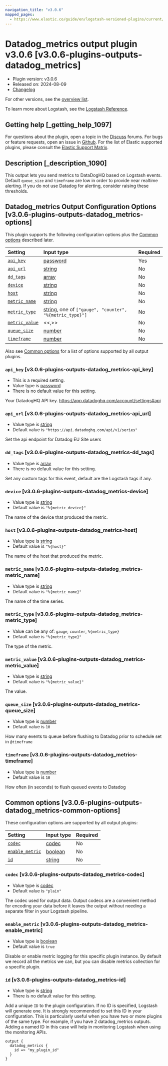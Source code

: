 ```yaml
---
navigation_title: "v3.0.6"
mapped_pages:
  - https://www.elastic.co/guide/en/logstash-versioned-plugins/current/v3.0.6-plugins-outputs-datadog_metrics.html
---
```


# Datadog_metrics output plugin v3.0.6 [v3.0.6-plugins-outputs-datadog_metrics]

* Plugin version: v3.0.6
* Released on: 2024-08-09
* [Changelog](https://github.com/logstash-plugins/logstash-output-datadog_metrics/blob/v3.0.6/CHANGELOG.md)

For other versions, see the [overview list](output-datadog_metrics-index.md).

To learn more about Logstash, see the [Logstash Reference](https://www.elastic.co/guide/en/logstash/current/index.html).

## Getting help [_getting_help_1097]

For questions about the plugin, open a topic in the [Discuss](http://discuss.elastic.co) forums. For bugs or feature requests, open an issue in [Github](https://github.com/logstash-plugins/logstash-output-datadog_metrics). For the list of Elastic supported plugins, please consult the [Elastic Support Matrix](https://www.elastic.co/support/matrix#matrix_logstash_plugins).

## Description [_description_1090]

This output lets you send metrics to DataDogHQ based on Logstash events. Default `queue_size` and `timeframe` are low in order to provide near realtime alerting. If you do not use Datadog for alerting, consider raising these thresholds.

## Datadog_metrics Output Configuration Options [v3.0.6-plugins-outputs-datadog_metrics-options]

This plugin supports the following configuration options plus the [Common options](v3-0-6-plugins-outputs-datadog_metrics.md#v3.0.6-plugins-outputs-datadog_metrics-common-options) described later.

| Setting | Input type | Required |
| :- | :- | :- |
| [`api_key`](v3-0-6-plugins-outputs-datadog_metrics.md#v3.0.6-plugins-outputs-datadog_metrics-api_key) | [password](/lsr/value-types.md#password) | Yes |
| [`api_url`](v3-0-6-plugins-outputs-datadog_metrics.md#v3.0.6-plugins-outputs-datadog_metrics-api_url) | [string](/lsr/value-types.md#string) | No |
| [`dd_tags`](v3-0-6-plugins-outputs-datadog_metrics.md#v3.0.6-plugins-outputs-datadog_metrics-dd_tags) | [array](/lsr/value-types.md#array) | No |
| [`device`](v3-0-6-plugins-outputs-datadog_metrics.md#v3.0.6-plugins-outputs-datadog_metrics-device) | [string](/lsr/value-types.md#string) | No |
| [`host`](v3-0-6-plugins-outputs-datadog_metrics.md#v3.0.6-plugins-outputs-datadog_metrics-host) | [string](/lsr/value-types.md#string) | No |
| [`metric_name`](v3-0-6-plugins-outputs-datadog_metrics.md#v3.0.6-plugins-outputs-datadog_metrics-metric_name) | [string](/lsr/value-types.md#string) | No |
| [`metric_type`](v3-0-6-plugins-outputs-datadog_metrics.md#v3.0.6-plugins-outputs-datadog_metrics-metric_type) | [string](/lsr/value-types.md#string), one of `["gauge", "counter", "%{metric_type}"]` | No |
| [`metric_value`](v3-0-6-plugins-outputs-datadog_metrics.md#v3.0.6-plugins-outputs-datadog_metrics-metric_value) | <<,>> | No |
| [`queue_size`](v3-0-6-plugins-outputs-datadog_metrics.md#v3.0.6-plugins-outputs-datadog_metrics-queue_size) | [number](/lsr/value-types.md#number) | No |
| [`timeframe`](v3-0-6-plugins-outputs-datadog_metrics.md#v3.0.6-plugins-outputs-datadog_metrics-timeframe) | [number](/lsr/value-types.md#number) | No |

Also see [Common options](v3-0-6-plugins-outputs-datadog_metrics.md#v3.0.6-plugins-outputs-datadog_metrics-common-options) for a list of options supported by all output plugins.

### `api_key` [v3.0.6-plugins-outputs-datadog_metrics-api_key]

* This is a required setting.
* Value type is [password](/lsr/value-types.md#password)
* There is no default value for this setting.

Your DatadogHQ API key. <https://app.datadoghq.com/account/settings#api>

### `api_url` [v3.0.6-plugins-outputs-datadog_metrics-api_url]

* Value type is [string](/lsr/value-types.md#string)
* Default value is `"https://api.datadoghq.com/api/v1/series"`

Set the api endpoint for Datadog EU Site users

### `dd_tags` [v3.0.6-plugins-outputs-datadog_metrics-dd_tags]

* Value type is [array](/lsr/value-types.md#array)
* There is no default value for this setting.

Set any custom tags for this event, default are the Logstash tags if any.

### `device` [v3.0.6-plugins-outputs-datadog_metrics-device]

* Value type is [string](/lsr/value-types.md#string)
* Default value is `"%{metric_device}"`

The name of the device that produced the metric.

### `host` [v3.0.6-plugins-outputs-datadog_metrics-host]

* Value type is [string](/lsr/value-types.md#string)
* Default value is `"%{host}"`

The name of the host that produced the metric.

### `metric_name` [v3.0.6-plugins-outputs-datadog_metrics-metric_name]

* Value type is [string](/lsr/value-types.md#string)
* Default value is `"%{metric_name}"`

The name of the time series.

### `metric_type` [v3.0.6-plugins-outputs-datadog_metrics-metric_type]

* Value can be any of: `gauge`, `counter`, `%{metric_type}`
* Default value is `"%{metric_type}"`

The type of the metric.

### `metric_value` [v3.0.6-plugins-outputs-datadog_metrics-metric_value]

* Value type is [string](/lsr/value-types.md#string)
* Default value is `"%{metric_value}"`

The value.

### `queue_size` [v3.0.6-plugins-outputs-datadog_metrics-queue_size]

* Value type is [number](/lsr/value-types.md#number)
* Default value is `10`

How many events to queue before flushing to Datadog prior to schedule set in `@timeframe`

### `timeframe` [v3.0.6-plugins-outputs-datadog_metrics-timeframe]

* Value type is [number](/lsr/value-types.md#number)
* Default value is `10`

How often (in seconds) to flush queued events to Datadog

## Common options [v3.0.6-plugins-outputs-datadog_metrics-common-options]

These configuration options are supported by all output plugins:

| Setting | Input type | Required |
| :- | :- | :- |
| [`codec`](v3-0-6-plugins-outputs-datadog_metrics.md#v3.0.6-plugins-outputs-datadog_metrics-codec) | [codec](/lsr/value-types.md#codec) | No |
| [`enable_metric`](v3-0-6-plugins-outputs-datadog_metrics.md#v3.0.6-plugins-outputs-datadog_metrics-enable_metric) | [boolean](/lsr/value-types.md#boolean) | No |
| [`id`](v3-0-6-plugins-outputs-datadog_metrics.md#v3.0.6-plugins-outputs-datadog_metrics-id) | [string](/lsr/value-types.md#string) | No |

### `codec` [v3.0.6-plugins-outputs-datadog_metrics-codec]

* Value type is [codec](/lsr/value-types.md#codec)
* Default value is `"plain"`

The codec used for output data. Output codecs are a convenient method for encoding your data before it leaves the output without needing a separate filter in your Logstash pipeline.

### `enable_metric` [v3.0.6-plugins-outputs-datadog_metrics-enable_metric]

* Value type is [boolean](/lsr/value-types.md#boolean)
* Default value is `true`

Disable or enable metric logging for this specific plugin instance. By default we record all the metrics we can, but you can disable metrics collection for a specific plugin.

### `id` [v3.0.6-plugins-outputs-datadog_metrics-id]

* Value type is [string](/lsr/value-types.md#string)
* There is no default value for this setting.

Add a unique `ID` to the plugin configuration. If no ID is specified, Logstash will generate one. It is strongly recommended to set this ID in your configuration. This is particularly useful when you have two or more plugins of the same type. For example, if you have 2 datadog\_metrics outputs. Adding a named ID in this case will help in monitoring Logstash when using the monitoring APIs.

```
output {
  datadog_metrics {
    id => "my_plugin_id"
  }
}
```

